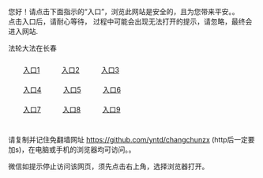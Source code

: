 您好！请点击下面指示的“入口”，浏览此网站是安全的，且为您带来平安。。 <br/>
点击入口后，请耐心等待， 过程中可能会出现无法打开的提示，请忽略，最终会进入网站. </br>

法轮大法在长春<br/>
<div style="padding:10px"><a style="margin:20px" target="_blank" href="https://d34ngxomv3m51w.cloudfront.net/2Qpsp?ihpjvzxg" id="ccLink1" rel="nofollow">入口1</a> <a target="_blank" style="margin:20px" href="https://d1cwqkvjcsmva9.cloudfront.net/2Qpsp?smvzmt" id="ccLink2" rel="nofollow">入口2</a> <a style="margin:20px" target="_blank" href="https://d1zsx2ws9yyfgm.cloudfront.net/2Qpsp?qresxgza" id="ccLink3" rel="nofollow">入口3</a></div>

<div style="padding:10px" ><a style="margin:20px" target="_blank" href="https://d34ngxomv3m51w.cloudfront.net/2Qpsp?ihpjvzxg" id="ccLink4" rel="nofollow">入口4</a> <a style="margin:20px" href="https://d1cwqkvjcsmva9.cloudfront.net/2Qpsp?smvzmt" target="_blank" id="ccLink5" rel="nofollow">入口5</a> <a style="margin:20px" href="https://d1zsx2ws9yyfgm.cloudfront.net/2Qpsp?qresxgza" target="_blank" id="ccLink6" rel="nofollow">入口6</a></div>

<div style="padding:10px"><a style="margin:20px" target="_blank" href="https://d34ngxomv3m51w.cloudfront.net/2Qpsp?ihpjvzxg" id="ccLink7" rel="nofollow">入口7</a> <a style="margin:20px" href="https://d1cwqkvjcsmva9.cloudfront.net/2Qpsp?smvzmt" target="_blank" id="ccLink8" rel="nofollow">入口8</a> <a style="margin:20px" target="_blank" href="https://d1zsx2ws9yyfgm.cloudfront.net/2Qpsp?qresxgza" id="ccLink9" rel="nofollow">入口9</a></div>

<br/>



请复制并记住免翻墙网址 https://github.com/yntd/changchunzx (http后一定要加s)，在电脑或手机的浏览器均可访问。。<br/>

微信如提示停止访问该网页，须先点击右上角，选择浏览器打开。

